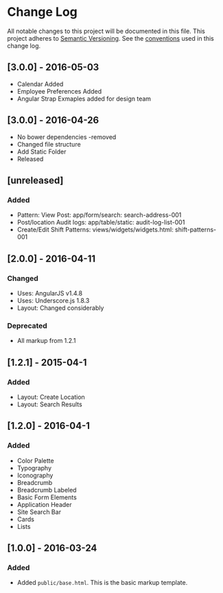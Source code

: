 # Change Log
All notable changes to this project will be documented in this file.
This project adheres to [Semantic Versioning](http://semver.org/). See the [conventions](http://keepachangelog.com/) used in this change log.

## [3.0.0] - 2016-05-03
- Calendar Added
- Employee Preferences Added
- Angular Strap Exmaples added for design team

## [3.0.0] - 2016-04-26
- No bower dependencies -removed
- Changed file structure
- Add Static Folder
- Released

## [unreleased]
### Added
- Pattern: View Post: app/form/search: search-address-001
- Post/location Audit logs: app/table/static: audit-log-list-001
- Create/Edit Shift Patterns: views/widgets/widgets.html: shift-patterns-001

## [2.0.0] - 2016-04-11
### Changed
- Uses: AngularJS v1.4.8
- Uses: Underscore.js 1.8.3
- Layout: Changed considerably
### Deprecated
- All markup from 1.2.1

## [1.2.1] - 2015-04-1
### Added
- Layout: Create Location
- Layout: Search Results

## [1.2.0] - 2016-04-1
### Added
- Color Palette
- Typography
- Iconography
- Breadcrumb
- Breadcrumb Labeled
- Basic Form Elements
- Application Header
- Site Search Bar
- Cards
- Lists

## [1.0.0] - 2016-03-24
### Added
- Added `public/base.html`. This is the basic markup template.
